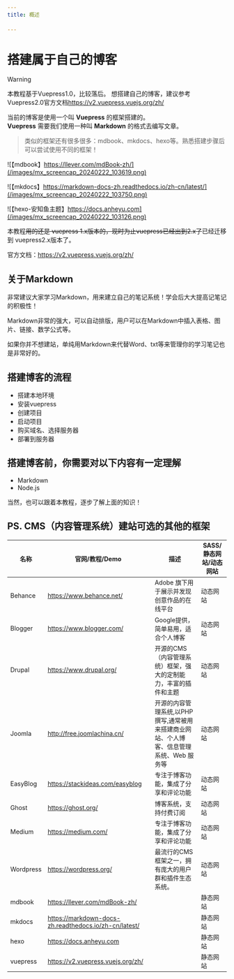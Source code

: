 ```yaml
---
title: 概述

---
```


# 搭建属于自己的博客

> [!warning]
> 本教程基于Vuepress1.0，比较落后。
> 想搭建自己的博客，建议参考Vuepress2.0官方文档<https://v2.vuepress.vuejs.org/zh/>


当前的博客是使用一个叫 **Vuepress** 的框架搭建的。  
**Vuepress** 需要我们使用一种叫 **Markdown** 的格式去编写文章。  

> 类似的框架还有很多很多：mdbook、mkdocs、hexo等。熟悉搭建步骤后可以尝试使用不同的框架！

![【mdbook】https://llever.com/mdBook-zh/](/images/mx_screencap_20240222_103619.png)  

![【mkdocs】https://markdown-docs-zh.readthedocs.io/zh-cn/latest/](/images/mx_screencap_20240222_103750.png)

![【hexo-安知鱼主题】https://docs.anheyu.com](/images/mx_screencap_20240222_103126.png)  


本教程~~用的还是 vuepress 1.x版本的，现时为止vuepress已经出到2.x了~~已经迁移到 vuepress2.x版本了。

官方文档：<https://v2.vuepress.vuejs.org/zh/>

## 关于Markdown

非常建议大家学习Markdown，用来建立自己的笔记系统！学会后大大提高记笔记的积极性！  

Markdown非常的强大，可以自动排版，用户可以在Markdown中插入表格、图片、链接、数学公式等。

如果你并不想建站，单纯用Markdown来代替Word、txt等来管理你的学习笔记也是非常好的。

## 搭建博客的流程

- 搭建本地环境
- 安装vuepress
- 创建项目
- 启动项目
- 购买域名、选择服务器
- 部署到服务器

## 搭建博客前，你需要对以下内容有一定理解  

* Markdown
* Node.js

当然，也可以跟着本教程，逐步了解上面的知识！  

## PS. CMS（内容管理系统）建站可选的其他的框架

| 名称        | 官网/教程/Demo                                              | 描述                                                | SASS/静态网站/动态网站 |
|-----------|---------------------------------------------------------|---------------------------------------------------|--------------|
| Behance   | <https://www.behance.net/>                              | Adobe 旗下用于展示并发现创意作品的在线平台                          | 动态网站 |
| Blogger   | <https://www.blogger.com/>                              | Google提供，简单易用，适合个人博客                              | 动态网站 |
| Drupal    | <https://www.drupal.org/>                               | 开源的CMS（内容管理系统）框架，强大的定制能力，丰富的插件和主题                 | 动态网站 |
| Joomla    | <http://free.joomlachina.cn/>                           | 开源的内容管理系统,以PHP撰写,通常被用来搭建商业网站、个人博客、信息管理系统、Web 服务等  | 动态网站 |
| EasyBlog  | <https://stackideas.com/easyblog>                       | 专注于博客功能，集成了分享和评论功能                                | 动态网站 |
| Ghost     | <https://ghost.org/>                                    | 博客系统，支持付费订阅                                       | 动态网站 |
| Medium    | <https://medium.com/>                                   | 专注于博客功能，集成了分享和评论功能                                | 动态网站 |
| Wordpress | <https://wordpress.org/>                                | 最流行的CMS框架之一，拥有庞大的用户群和插件生态系统。                      | 动态网站 |
| mdbook    | <https://llever.com/mdBook-zh/>                         | | 静态网站 |
| mkdocs    | <https://markdown-docs-zh.readthedocs.io/zh-cn/latest/> | | 静态网站 |
| hexo      | <https://docs.anheyu.com>                               | | 静态网站 |
| vuepress  | <https://v2.vuepress.vuejs.org/zh/>                     | | 静态网站 |






